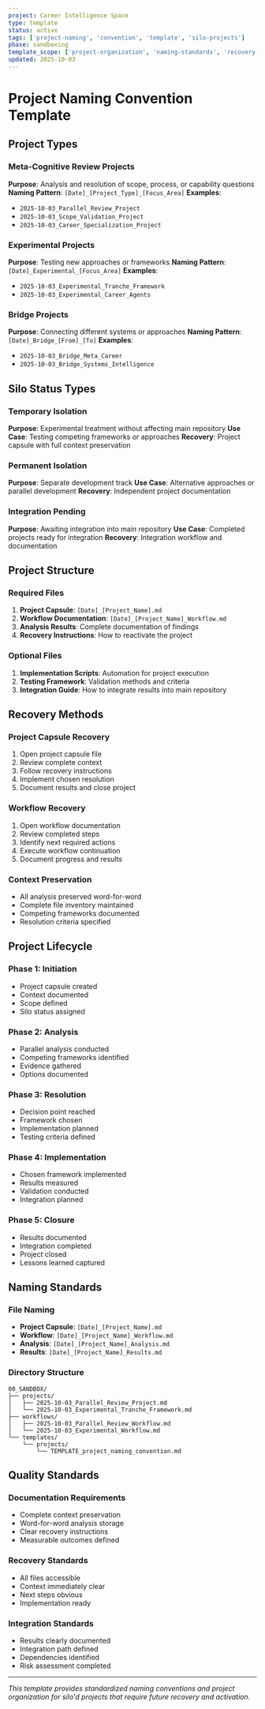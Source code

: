 ```yaml
---
project: Career Intelligence Space
type: template
status: active
tags: ['project-naming', 'convention', 'template', 'silo-projects']
phase: sandboxing
template_scope: ['project-organization', 'naming-standards', 'recovery-methods']
updated: 2025-10-03
---
```


# Project Naming Convention Template

## Project Types

### **Meta-Cognitive Review Projects**
**Purpose**: Analysis and resolution of scope, process, or capability questions
**Naming Pattern**: `[Date]_[Project_Type]_[Focus_Area]`
**Examples**:
- `2025-10-03_Parallel_Review_Project`
- `2025-10-03_Scope_Validation_Project`
- `2025-10-03_Career_Specialization_Project`

### **Experimental Projects**
**Purpose**: Testing new approaches or frameworks
**Naming Pattern**: `[Date]_Experimental_[Focus_Area]`
**Examples**:
- `2025-10-03_Experimental_Tranche_Framework`
- `2025-10-03_Experimental_Career_Agents`

### **Bridge Projects**
**Purpose**: Connecting different systems or approaches
**Naming Pattern**: `[Date]_Bridge_[From]_[To]`
**Examples**:
- `2025-10-03_Bridge_Meta_Career`
- `2025-10-03_Bridge_Systems_Intelligence`

## Silo Status Types

### **Temporary Isolation**
**Purpose**: Experimental treatment without affecting main repository
**Use Case**: Testing competing frameworks or approaches
**Recovery**: Project capsule with full context preservation

### **Permanent Isolation**
**Purpose**: Separate development track
**Use Case**: Alternative approaches or parallel development
**Recovery**: Independent project documentation

### **Integration Pending**
**Purpose**: Awaiting integration into main repository
**Use Case**: Completed projects ready for integration
**Recovery**: Integration workflow and documentation

## Project Structure

### **Required Files**
1. **Project Capsule**: `[Date]_[Project_Name].md`
2. **Workflow Documentation**: `[Date]_[Project_Name]_Workflow.md`
3. **Analysis Results**: Complete documentation of findings
4. **Recovery Instructions**: How to reactivate the project

### **Optional Files**
1. **Implementation Scripts**: Automation for project execution
2. **Testing Framework**: Validation methods and criteria
3. **Integration Guide**: How to integrate results into main repository

## Recovery Methods

### **Project Capsule Recovery**
1. Open project capsule file
2. Review complete context
3. Follow recovery instructions
4. Implement chosen resolution
5. Document results and close project

### **Workflow Recovery**
1. Open workflow documentation
2. Review completed steps
3. Identify next required actions
4. Execute workflow continuation
5. Document progress and results

### **Context Preservation**
- All analysis preserved word-for-word
- Complete file inventory maintained
- Competing frameworks documented
- Resolution criteria specified

## Project Lifecycle

### **Phase 1: Initiation**
- Project capsule created
- Context documented
- Scope defined
- Silo status assigned

### **Phase 2: Analysis**
- Parallel analysis conducted
- Competing frameworks identified
- Evidence gathered
- Options documented

### **Phase 3: Resolution**
- Decision point reached
- Framework chosen
- Implementation planned
- Testing criteria defined

### **Phase 4: Implementation**
- Chosen framework implemented
- Results measured
- Validation conducted
- Integration planned

### **Phase 5: Closure**
- Results documented
- Integration completed
- Project closed
- Lessons learned captured

## Naming Standards

### **File Naming**
- **Project Capsule**: `[Date]_[Project_Name].md`
- **Workflow**: `[Date]_[Project_Name]_Workflow.md`
- **Analysis**: `[Date]_[Project_Name]_Analysis.md`
- **Results**: `[Date]_[Project_Name]_Results.md`

### **Directory Structure**
```
00_SANDBOX/
├── projects/
│   ├── 2025-10-03_Parallel_Review_Project.md
│   └── 2025-10-03_Experimental_Tranche_Framework.md
├── workflows/
│   ├── 2025-10-03_Parallel_Review_Workflow.md
│   └── 2025-10-03_Experimental_Workflow.md
└── templates/
    └── projects/
        └── TEMPLATE_project_naming_convention.md
```

## Quality Standards

### **Documentation Requirements**
- Complete context preservation
- Word-for-word analysis storage
- Clear recovery instructions
- Measurable outcomes defined

### **Recovery Standards**
- All files accessible
- Context immediately clear
- Next steps obvious
- Implementation ready

### **Integration Standards**
- Results clearly documented
- Integration path defined
- Dependencies identified
- Risk assessment completed

---

*This template provides standardized naming conventions and project organization for silo'd projects that require future recovery and activation.*
